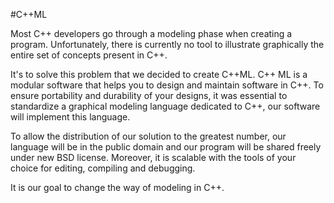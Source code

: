 #C++ML

Most C++ developers go through a modeling phase when creating a program.
Unfortunately, there is currently no tool to illustrate graphically the entire set of concepts present in C++.

It's to solve this problem that we decided to create C++ML.
C++ ML is a modular software that helps you to design and maintain software in C++.
To ensure portability and durability of your designs, it was essential to standardize a graphical modeling language dedicated to C++, our software will implement this language.

To allow the distribution of our solution to the greatest number, our language will be in the public domain and our program will be shared freely under new BSD license.
Moreover, it is scalable with the tools of your choice for editing, compiling and debugging.

It is our goal to change the way of modeling in C++.
